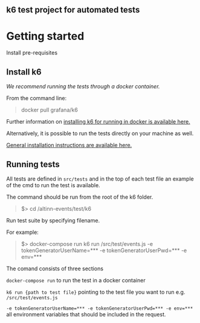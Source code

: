 ## k6 test project for automated tests

# Getting started


Install pre-requisites
## Install k6

*We recommend running the tests through a docker container.*

From the command line:

> docker pull grafana/k6


Further information on [installing k6 for running in docker is available here.](https://k6.io/docs/get-started/installation/#docker)


Alternatively, it is possible to run the tests directly on your machine as well. 

[General installation instructions are available here.](https://k6.io/docs/get-started/installation/)


## Running tests

All tests are defined in `src/tests` and in the top of each test file an example of the cmd to run the test is available.

The command should be run from the root of the k6 folder.

>$> cd /altinn-events/test/k6

Run test suite by specifying filename. 

For example:

>$> docker-compose run k6 run /src/test/events.js -e tokenGeneratorUserName=*** -e tokenGeneratorUserPwd=*** -e env=***

The comand consists of three sections

`docker-compose run` to run the test in a docker container

`k6 run {path to test file}` pointing to the test file you want to run e.g. `/src/test/events.js`


`-e tokenGeneratorUserName=*** -e tokenGeneratorUserPwd=*** -e env=***` all environment variables that should be included in the request.
